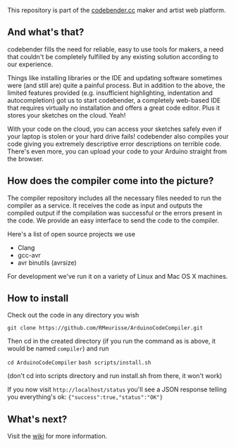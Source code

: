 This repository is part of the [codebender.cc](http://www.codebender.cc) maker and artist web platform.

## And what's that?

codebender fills the need for reliable, easy to use tools for makers, a need that couldn't be completely fulfilled by any existing solution according to our experience. 

Things like installing libraries or the IDE and updating software sometimes were (and still are) quite a painful process. But in addition to the above, the limited features provided (e.g. insufficient highlighting, indentation and autocompletion) got us to start codebender, a completely web-based IDE that requires virtually no installation and offers a great code editor. Plus it stores your sketches on the cloud. Yeah!

With your code on the cloud, you can access your sketches safely even if your laptop is stolen or your hard drive fails! codebender also compiles your code giving you extremely descriptive error descriptions on terrible code. There's even more, you can upload your code to your Arduino straight from the browser.

## How does the compiler come into the picture?

The compiler repository includes all the necessary files needed to run the compiler as a service. It receives the code as input and outputs the compiled output if the compilation was successful or the errors present in the code. We provide an easy interface to send the code to the compiler.

Here's a list of open source projects we use
* Clang
* gcc-avr
* avr binutils (avrsize)

For development we've run it on a variety of Linux and Mac OS X machines.

## How to install

Check out the code in any directory you wish

`git clone https://github.com/RMeurisse/ArduinoCodeCompiler.git`

Then cd in the created directory (if you run the command as is above, it would be named `compiler`) and run

`cd ArduinoCodeCompiler`
`bash scripts/install.sh`

(don't cd into scripts directory and run install.sh from there, it won't work)

If you now visit `http://localhost/status` you'll see a JSON response telling you everything's ok: 
`{"success":true,"status":"OK"}`

## What's next?

Visit the [wiki](https://github.com/codebendercc/compiler/wiki) for more information.
